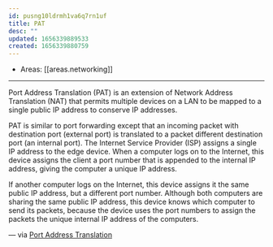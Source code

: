 ```yaml
---
id: pusng10ldrmh1va6q7rn1uf
title: PAT
desc: ""
updated: 1656339889533
created: 1656339880759
---
```


- Areas: [[areas.networking]]

---

Port Address Translation (PAT) is an extension of Network Address Translation (NAT) that permits multiple devices on a LAN to be mapped to a single public IP address to conserve IP addresses.

PAT is similar to port forwarding except that an incoming packet with destination port (external port) is translated to a packet different destination port (an internal port). The Internet Service Provider (ISP) assigns a single IP address to the edge device. When a computer logs on to the Internet, this device assigns the client a port number that is appended to the internal IP address, giving the computer a unique IP address.

If another computer logs on the Internet, this device assigns it the same public IP address, but a different port number. Although both computers are sharing the same public IP address, this device knows which computer to send its packets, because the device uses the port numbers to assign the packets the unique internal IP address of the computers.

— via [Port Address Translation](https://www.cisco.com/assets/sol/sb/RV320_Emulators/RV320_Emulator_v1-1-0-09/help/Setup13.html)
